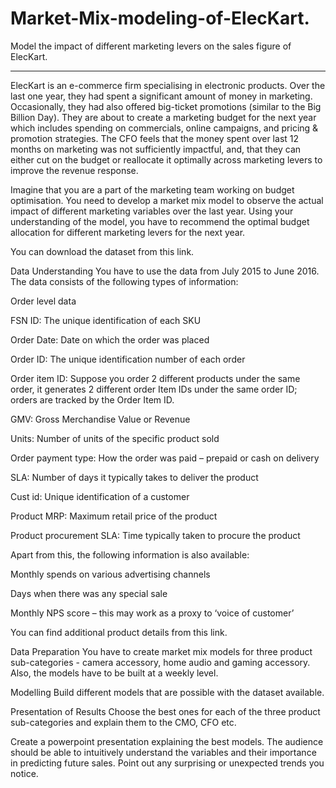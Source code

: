 # Market-Mix-modeling-of-ElecKart.
Model the impact of different marketing levers on the sales figure of ElecKart.

_____________________________________________________________________________________

ElecKart is an e-commerce firm specialising in electronic products. Over the last one year, they had spent a significant amount of money in marketing. Occasionally, they had also offered big-ticket promotions (similar to the Big Billion Day). They are about to create a marketing budget for the next year which includes spending on commercials, online campaigns, and pricing & promotion strategies. The CFO feels that the money spent over last 12 months on marketing was not sufficiently impactful, and, that they can either cut on the budget or reallocate it optimally across marketing levers to improve the revenue response.

 

Imagine that you are a part of the marketing team working on budget optimisation. You need to develop a market mix model to observe the actual impact of different marketing variables over the last year. Using your understanding of the model, you have to recommend the optimal budget allocation for different marketing levers for the next year.

 

You can download the dataset from this link.

 

Data Understanding
You have to use the data from July 2015 to June 2016. The data consists of the following types of information:

 

Order level data

FSN ID: The unique identification of each SKU

Order Date: Date on which the order was placed

Order ID: The unique identification number of each order

Order item ID: Suppose you order 2 different products under the same order, it generates 2 different order Item IDs under the same order ID; orders are tracked by the Order Item ID.

GMV: Gross Merchandise Value or Revenue

Units: Number of units of the specific product sold

Order payment type: How the order was paid – prepaid or cash on delivery

SLA: Number of days it typically takes to deliver the product

Cust id: Unique identification of a customer

Product MRP: Maximum retail price of the product

Product procurement SLA: Time typically taken to procure the product

Apart from this, the following information is also available:

Monthly spends on various advertising channels

Days when there was any special sale

Monthly NPS score – this may work as a proxy to ‘voice of customer’

You can find additional product details from this link.

 

Data Preparation
You have to create market mix models for three product sub-categories  - camera accessory, home audio and gaming accessory.  Also, the models have to be built at a weekly level.

 

Modelling
Build different models that are possible with the dataset available.

 

Presentation of Results
Choose the best ones for each of the three product sub-categories and explain them to the CMO,  CFO etc.

 

Create a powerpoint presentation explaining the best models. The audience should be able to intuitively understand the variables and their importance in predicting future sales. Point out any surprising or unexpected trends you notice.
